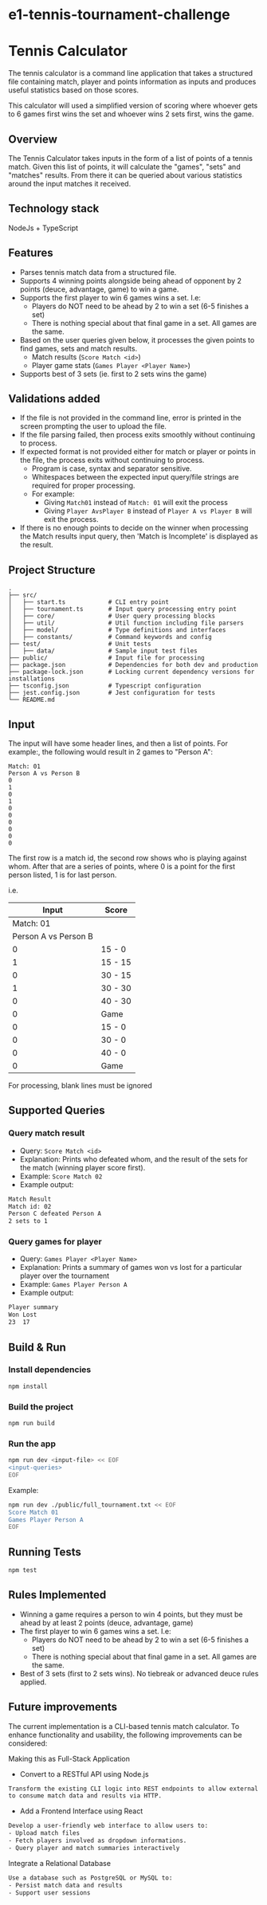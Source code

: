 # e1-tennis-tournament-challenge

# Tennis Calculator

The tennis calculator is a command line application that takes a structured file containing match, player and points information as inputs and produces useful statistics based on those scores.

This calculator will used a simplified version of scoring where whoever gets to 6 games first wins the set and whoever wins 2 sets first, wins the game.

## Overview

The Tennis Calculator takes inputs in the form of a list of points of a tennis match. Given this list of points, it will calculate the "games", "sets" and "matches" results. From there it can be queried about various statistics around the input matches it received. 

## Technology stack

NodeJs + TypeScript

## Features

- Parses tennis match data from a structured file.
- Supports 4 winning points alongside being ahead of opponent by 2 points (deuce, advantage, game) to win a game. 
- Supports the first player to win 6 games wins a set. I.e:
    * Players do NOT need to be ahead by 2 to win a set (6-5 finishes a set) 
    * There is nothing special about that final game in a set. All games are the same.
- Based on the user queries given below, it processes the given points to find games, sets and match results.
  - Match results (`Score Match <id>`)
  - Player game stats (`Games Player <Player Name>`)
- Supports best of 3 sets (ie. first to 2 sets wins the game)

## Validations added

- If the file is not provided in the command line, error is printed in the screen prompting the user to upload the file.
- If the file parsing failed, then process exits smoothly without continuing to process.
- If expected format is not provided either for match or player or points in the file, the process exits without continuing to process.
  - Program is case, syntax and separator sensitive.
  - Whitespaces between the expected input query/file strings are required for proper processing.
  - For example: 
    - Giving `Match01` instead of `Match: 01` will exit the process
    - Giving `Player AvsPlayer B` instead of `Player A vs Player B` will exit the process.
- If there is no enough points to decide on the winner when processing the Match results input query, then 'Match is Incomplete' is displayed as the result.

## Project Structure

```
.
├── src/
│   ├── start.ts            # CLI entry point
│   ├── tournament.ts       # Input query processing entry point
│   ├── core/               # User query processing blocks
│   ├── util/               # Util function including file parsers
│   ├── model/              # Type definitions and interfaces
│   ├── constants/          # Command keywords and config
├── test/                   # Unit tests
│   ├── data/               # Sample input test files
├── public/                 # Input file for processing
├── package.json            # Dependencies for both dev and production
├── package-lock.json       # Locking current dependency versions for installations
├── tsconfig.json           # Typescript configuration
├── jest.config.json        # Jest configuration for tests
└── README.md
```


## Input

The input will have some header lines, and then a list of points. 
For example:, the following would result in 2 games to "Person A":

    Match: 01
    Person A vs Person B
    0
    1
    0
    1
    0
    0
    0
    0
    0
    0

    
The first row is a match id, the second row shows who is playing against whom.
After that are a series of points, where 0 is a point for the first person listed, 1 is for last person.

i.e.

| Input                | Score   |
|----------------------|---------|
| Match: 01            |         |
| Person A vs Person B |         |
| 0                    | 15 - 0  |
| 1                    | 15 - 15 |
| 0                    | 30 - 15 |
| 1                    | 30 - 30 |
| 0                    | 40 - 30 |
| 0                    | Game    |
| 0                    | 15 - 0  |
| 0                    | 30 - 0  |
| 0                    | 40 - 0  |
| 0                    | Game    |


For processing, blank lines must be ignored

## Supported Queries

### Query match result
- Query: `Score Match <id>`
- Explanation: Prints who defeated whom, and the result of the sets for the match (winning player score first).
- Example: `Score Match 02`
- Example output: 
```bash
Match Result
Match id: 02
Person C defeated Person A
2 sets to 1
```


### Query games for player
- Query: `Games Player <Player Name>`
- Explanation: Prints a summary of games won vs lost for a particular player over the tournament
- Example: `Games Player Person A`
- Example output:
```bash
Player summary
Won Lost
23  17
```

## Build & Run

### Install dependencies

```bash
npm install
```

### Build the project

```bash
npm run build
```

### Run the app

```bash
npm run dev <input-file> << EOF
<input-queries>
EOF
```

Example:
```bash
npm run dev ./public/full_tournament.txt << EOF
Score Match 01
Games Player Person A
EOF
```

## Running Tests

```bash
npm test
```

## Rules Implemented
- Winning a game requires a person to win 4 points, but they must be ahead by at least 2 points (deuce, advantage, game)
- The first player to win 6 games wins a set. I.e:
    - Players do NOT need to be ahead by 2 to win a set (6-5 finishes a set) 
    - There is nothing special about that final game in a set. All games are the same.
- Best of 3 sets (first to 2 sets wins). No tiebreak or advanced deuce rules applied.

## Future improvements
The current implementation is a CLI-based tennis match calculator. To enhance functionality and usability, the following improvements can be considered:

Making this as Full-Stack Application
- Convert to a RESTful API using Node.js
```bash
Transform the existing CLI logic into REST endpoints to allow external systems or frontend clients 
to consume match data and results via HTTP.
```

- Add a Frontend Interface using React
```bash
Develop a user-friendly web interface to allow users to:
- Upload match files
- Fetch players involved as dropdown informations.
- Query player and match summaries interactively
```

Integrate a Relational Database
```bash
Use a database such as PostgreSQL or MySQL to:
- Persist match data and results
- Support user sessions
```

